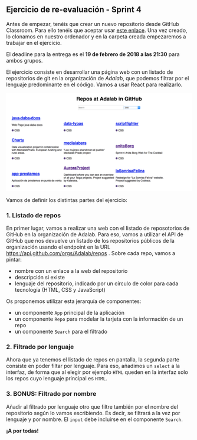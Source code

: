 ## Ejercicio de re-evaluación - Sprint 4

Antes de empezar, tenéis que crear un nuevo repositorio desde GitHub Classroom. Para ello tenéis que aceptar usar [este enlace](https://classroom.github.com/a/LQn3HCkk). Una vez creado, lo clonamos en nuestro ordenador y en la carpeta creada empezaremos a trabajar en el ejercicio.

El deadline para la entrega es el **19 de febrero de 2018 a las 21:30** para ambos grupos.

El ejercicio consiste en desarrollar una página web con un listado de repositorios de git en la organización de *Adalab*, que podemos filtrar por el lenguaje predominante en el código. Vamos a usar React para realizarlo.

![Repos at Adalab in GitHub screenshot](assets/images/sprint-4-bis.png)

Vamos de definir los distintas partes del ejercicio:

### 1. Listado de repos

En primer lugar, vamos a realizar una web con el listado de reposotorios de GitHub en la organización de Adalab. Para eso, vamos a utilizar el API de GitHub que nos devuelve un listado de los repositorios públicos de la organización usando el endpoint en la URL https://api.github.com/orgs/Adalab/repos . Sobre cada repo, vamos a pintar:
- nombre con un enlace a la web del repositorio
- descripción si existe
- lenguaje del repositorio, indicado por un círculo de color para cada tecnología (HTML, CSS y JavaScript)

Os proponemos utilizar esta jerarquía de componentes:
- un componente `App` principal de la aplicación
- un componente `Repo` para modelar la tarjeta con la información de un repo
- un componente `Search` para el filtrado

### 2. Filtrado por lenguaje

Ahora que ya tenemos el listado de repos en pantalla, la segunda parte consiste en poder filtar por lenguaje. Para eso, añadimos un `select` a la interfaz, de forma que al elegir por ejemplo `HTML` queden en la interfaz solo los repos cuyo lenguaje principal es `HTML`.

### 3. BONUS: Filtrado por nombre

Añadir al filtrado por lenguaje otro que filtre también por el nombre del repositorio según lo vamos escribiendo. Es decir, se filtrará a la vez por lenguaje y por nombre. El `input` debe incluirse en el componente `Search`.

**¡A por todas!**
